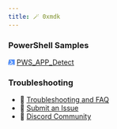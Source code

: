 ```yaml
---
title: 🪄 0xmdk
---
```



### PowerShell Samples

![Pws_Icon](/cus_img/pws_icon-002.png)  [PWS_APP_Detect](PowerShell_Public/PWS_Detect_installed_app.md)


### Troubleshooting
- 🚧 [Troubleshooting and FAQ](notes/troubleshooting.md)
- 🐛 [Submit an Issue](https://github.com/jackyzha0/quartz/issues)
- 👀 [Discord Community](https://discord.gg/cRFFHYye7t)